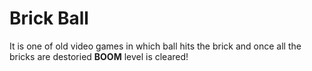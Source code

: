 # Brick Ball
It is one of old video games in which ball hits the brick and once all the bricks are destoried **BOOM** level is cleared!

